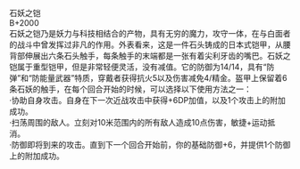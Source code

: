 <title>石妖之铠</title>
<meta name="GENERATOR" content="WinCHM">
<meta http-equiv="Content-Type" content="text/html; charset=gb2312">
<br>石妖之铠
<br>B+2000
<br>石妖之铠乃是妖力与科技相结合的产物，具有无穷的魔力，攻守一体，在与白面者的战斗中曾发挥过非凡的作用。外表看来，这是一件石头铸成的日本式铠甲，从腰背部伸展出六条石头触手，每条触手的末端都是一张有着尖利牙齿的嘴巴。石妖之铠属于重型铠甲，但是非常轻便灵活，没有减值。它的防御为14/14，具有“防弹”和“防能量武器”特质，穿戴者获得抗火5以及伤害减免4/精金。盔甲上保留着6条石妖的触手，在每个回合开始的时候，可以选择以下使用方法之一：
<br>·协助自身攻击。自身在下一次近战攻击中获得+6DP加值，以及1个攻击上的附加成功。
<br>·扫荡周围的敌人。立刻对10米范围内的所有敌人造成10点伤害，敏捷+运动抵消。
<br>·防御即将到来的攻击。直到下一个回合开始前，你的基础防御+6，并提供1个防御上的附加成功。